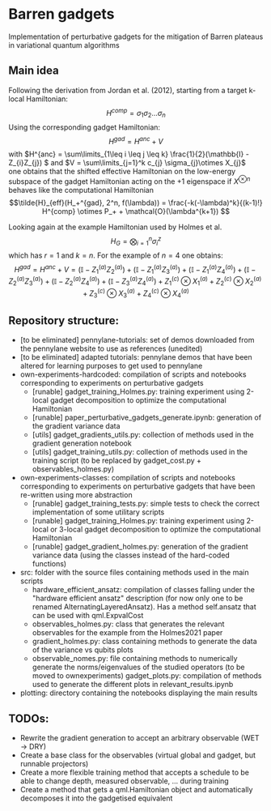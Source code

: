 # Barren gadgets

Implementation of perturbative gadgets for the mitigation of Barren plateaus in variational quantum algorithms  

## Main idea
Following the derivation from Jordan et al. (2012), starting from a target k-local Hamiltonian:  
    $$H^{comp} = \sigma_{1} \sigma_{2} \dots \sigma_{n} $$
Using the corresponding gadget Hamiltonian:  
    $$H^{gad} = H^{anc} + V $$
with $H^{anc} = \sum\limits_{1\leq i \leq j \leq k} \frac{1}{2}(\mathbb{I} - Z_{i}Z_{j}) $
and $V = \sum\limits_{j=1}^k c_{j} \sigma_{j}\otimes X_{j}$  
one obtains that the shifted effective Hamiltonian on the low-energy subspace of the gadget Hamiltonian acting on the +1 eigenspace if $X^{\otimes n}$ behaves like the computational Hamiltonian
    $$\tilde{H}_{eff}(H_+^{gad}, 2^n, f(\lambda)) = \frac{-k(-\lambda)^k}{(k-1)!} H^{comp} \otimes P_+ + \mathcal{O}(\lambda^{k+1}) $$  

Looking again at the example Hamiltonian used by Holmes et al.
    $$H_G = \bigotimes_{i=1}^n \sigma_i^z $$
which has $r=1$ and $k=n$. For the example of $n=4$ one obtains: 
    $$H^{gad} = H^{anc} + V 
    = (\mathbb{I} - Z_1^{(a)} Z_2^{(a)}) + (\mathbb{I} - Z_1^{(a)} Z_3^{(a)}) + (\mathbb{I} - Z_1^{(a)} Z_4^{(a)})
    + (\mathbb{I} - Z_2^{(a)} Z_3^{(a)}) + (\mathbb{I} - Z_2^{(a)} Z_4^{(a)}) + (\mathbb{I} - Z_3^{(a)} Z_4^{(a)}) 
    + Z_1^{(c)} \otimes X_1^{(a)} + Z_2^{(c)} \otimes X_2^{(a)} + Z_3^{(c)} \otimes X_3^{(a)} + Z_4^{(c)} \otimes X_4^{(a)}$$

## Repository structure:
- [to be eliminated] pennylane-tutorials: set of demos downloaded from the pennylane website to use as references (unedited)  
- [to be eliminated] adapted tutorials: pennylane demos that have been altered for learning purposes to get used to pennylane  
- own-experiments-hardcoded: compilation of scripts and notebooks corresponding to experiments on perturbative gadgets 
  - [runable] gadget_training_Holmes.py: training experiment using 2-local gadget decomposition to optimize the computational Hamiltonian  
  - [runable] paper_perturbative_gadgets_generate.ipynb: generation of the gradient variance data  
  - [utils] gadget_gradients_utils.py: collection of methods used in the gradient generation notebook  
  - [utils] gadget_training_utils.py: collection of methods used in the training script (to be replaced by gadget_cost.py + observables_holmes.py)   
- own-experiments-classes: compilation of scripts and notebooks corresponding to experiments on perturbative gadgets that have been re-written using more abstraction
  - [runable] gadget_training_tests.py: simple tests to check the correct implementation of some utilitary scripts  
  - [runable] gadget_training_Holmes.py: training experiment using 2-local or 3-local gadget decomposition to optimize the computational Hamiltonian  
  - [runable] gadget_gradient_holmes.py: generation of the gradient variance data (using the classes instead of the hard-coded functions)
- src: folder with the source files containing methods used in the main scripts  
  - hardware_efficient_ansatz: compilation of classes falling under the "hardware efficient ansatz" description (for now only one to be renamed AlternatingLayeredAnsatz). Has a method self.ansatz that can be used with qml.ExpvalCost
  - observables_holmes.py: class that generates the relevant observables for the example from the Holmes2021 paper  
  - gradient_holmes.py: class containing methods to generate the data of the variance vs qubits plots
  - observable_nomes.py: file containing methods to numerically generate the norms/eigenvalues of the studied operators (to be moved to ownexperiments)
  gadget_plots.py: compilation of methods used to generate the different plots in relevant_results.ipynb
- plotting: directory containing the notebooks displaying the main results

## TODOs:
- Rewrite the gradient generation to accept an arbitrary observable (WET -> DRY)
- Create a base class for the observables (virtual global and gadget, but runnable projectors)
- Create a more flexible training method that accepts a schedule to be able to change depth, measured observable, ... during training
- Create a method that gets a qml.Hamiltonian object and automatically decomposes it into the gadgetised equivalent
